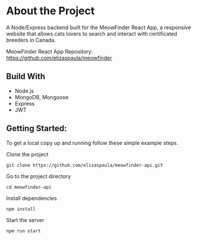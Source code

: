 # About the Project

  A Node/Express backend built for the MeowFinder React App, a responsive website that allows cats lovers to search and interact with certificated breeders in Canada.
  
  MeowFinder React App Repository: https://github.com/elizaspaula/meowfinder
  
  
  ## Build With
  
  - Node.js
  - MongoDB, Mongoose
  - Express 
  - JWT
  
 
  ## Getting Started:
  
   To get a local copy up and running follow these simple example steps.
  
  Clone the project
  
  
    git clone https://github.com/elizaspaula/meowfinder-api.git
    
    
 Go to the project directory
 
    cd meowfinder-api
  
  
  Install dependencies
    
    
    npm install
    
    
  Start the server
  
  
    npm run start


